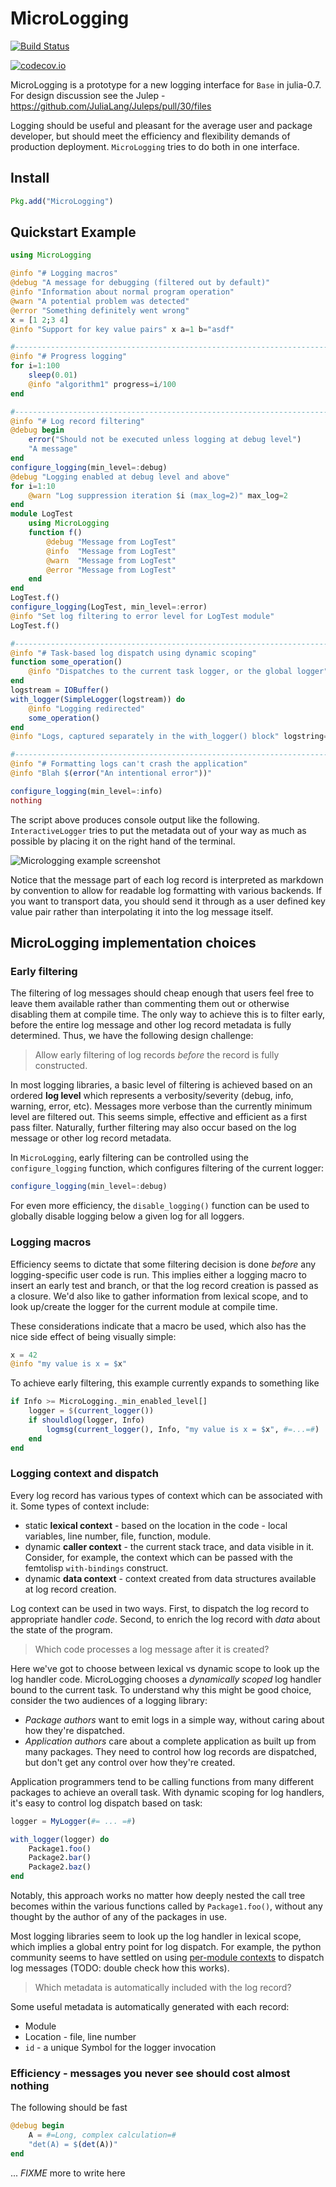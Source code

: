 # MicroLogging

[![Build Status](https://travis-ci.org/c42f/MicroLogging.jl.svg?branch=master)](https://travis-ci.org/c42f/MicroLogging.jl)

[![codecov.io](http://codecov.io/github/c42f/MicroLogging.jl/coverage.svg?branch=master)](http://codecov.io/github/c42f/MicroLogging.jl?branch=master)

MicroLogging is a prototype for a new logging interface for `Base` in julia-0.7.
For design discussion see the Julep -
https://github.com/JuliaLang/Juleps/pull/30/files

Logging should be useful and pleasant for the average user and package
developer, but should meet the efficiency and flexibility demands of production
deployment.  `MicroLogging` tries to do both in one interface.

## Install

```julia
Pkg.add("MicroLogging")
```

## Quickstart Example

```julia
using MicroLogging

@info "# Logging macros"
@debug "A message for debugging (filtered out by default)"
@info "Information about normal program operation"
@warn "A potential problem was detected"
@error "Something definitely went wrong"
x = [1 2;3 4]
@info "Support for key value pairs" x a=1 b="asdf"

#-------------------------------------------------------------------------------
@info "# Progress logging"
for i=1:100
    sleep(0.01)
    @info "algorithm1" progress=i/100
end

#-------------------------------------------------------------------------------
@info "# Log record filtering"
@debug begin
    error("Should not be executed unless logging at debug level")
    "A message"
end
configure_logging(min_level=:debug)
@debug "Logging enabled at debug level and above"
for i=1:10
    @warn "Log suppression iteration $i (max_log=2)" max_log=2
end
module LogTest
    using MicroLogging
    function f()
        @debug "Message from LogTest"
        @info  "Message from LogTest"
        @warn  "Message from LogTest"
        @error "Message from LogTest"
    end
end
LogTest.f()
configure_logging(LogTest, min_level=:error)
@info "Set log filtering to error level for LogTest module"
LogTest.f()

#-------------------------------------------------------------------------------
@info "# Task-based log dispatch using dynamic scoping"
function some_operation()
    @info "Dispatches to the current task logger, or the global logger"
end
logstream = IOBuffer()
with_logger(SimpleLogger(logstream)) do
    @info "Logging redirected"
    some_operation()
end
@info "Logs, captured separately in the with_logger() block" logstring=strip(String(take!(logstream)))

#-------------------------------------------------------------------------------
@info "# Formatting logs can't crash the application"
@info "Blah $(error("An intentional error"))"

configure_logging(min_level=:info)
nothing
```

The script above produces console output like the following.
`InteractiveLogger` tries to put the metadata out of your way as much as
possible by placing it on the right hand of the terminal.

![Micrologging example screenshot](doc/micrologging_example.png)

Notice that the message part of each log record is interpreted as markdown by
convention to allow for readable log formatting with various backends.  If you
want to transport data, you should send it through as a user defined key value
pair rather than interpolating it into the log message itself.


## MicroLogging implementation choices

### Early filtering

The filtering of log messages should cheap enough that users feel free to leave
them available rather than commenting them out or otherwise disabling them at
compile time. The only way to achieve this is to filter early, before the
entire log message and other log record metadata is fully determined. Thus, we
have the following design challenge:

> Allow early filtering of log records *before* the record is fully constructed.

In most logging libraries, a basic level of filtering is achieved based on an
ordered **log level** which represents a verbosity/severity (debug, info,
warning, error, etc).  Messages more verbose than the currently minimum level
are filtered out.  This seems simple, effective and efficient as a first pass
filter. Naturally, further filtering may also occur based on the log message or
other log record metadata.

In `MicroLogging`, early filtering can be controlled using the
`configure_logging` function, which configures filtering of the current logger:

```julia
configure_logging(min_level=:debug)
```

For even more efficiency, the `disable_logging()` function can be used to
globally disable logging below a given log for all loggers.

### Logging macros

Efficiency seems to dictate that some filtering decision is done *before* any
logging-specific user code is run. This implies either a logging macro to insert
an early test and branch, or that the log record creation is passed as a
closure. We'd also like to gather information from lexical scope, and to look
up/create the logger for the current module at compile time.

These considerations indicate that a macro be used, which also has the nice side
effect of being visually simple:

```julia
x = 42
@info "my value is x = $x"
```

To achieve early filtering, this example currently expands to something like

```julia
if Info >= MicroLogging._min_enabled_level[]
    logger = $(current_logger())
    if shouldlog(logger, Info)
        logmsg(current_logger(), Info, "my value is x = $x", #=...=#)
    end
end
```

### Logging context and dispatch

Every log record has various types of context which can be associated with it.
Some types of context include:

* static **lexical context** - based on the location in the code - local
  variables, line number, file, function, module.
* dynamic **caller context** - the current stack trace, and data visible in
  it. Consider, for example, the context which can be passed with the
  femtolisp `with-bindings` construct.
* dynamic **data context** - context created from data structures available at
  log record creation.

Log context can be used in two ways.  First, to dispatch the log record to
appropriate handler *code*.  Second, to enrich the log record with *data* about
the state of the program.

> Which code processes a log message after it is created?

Here we've got to choose between lexical vs dynamic scope to look up the log
handler code.  MicroLogging chooses a *dynamically scoped* log handler bound to
the current task.  To understand why this might be good choice, consider the two
audiences of a logging library:

* *Package authors* want to emit logs in a simple way, without caring about how
  they're dispatched.
* *Application authors* care about a complete application as built up from
  many packages. They need to control how log records are dispatched, but don't
  get any control over how they're created.

Application programmers tend to be calling functions from many different
packages to achieve an overall task. With dynamic scoping for log handlers, it's
easy to control log dispatch based on task:

```julia
logger = MyLogger(#= ... =#)

with_logger(logger) do
    Package1.foo()
    Package2.bar()
    Package2.baz()
end
```

Notably, this approach works no matter how deeply nested the call tree becomes
within the various functions called by `Package1.foo()`, without any thought by
the author of any of the packages in use.

Most logging libraries seem to look up the log handler in lexical scope, which
implies a global entry point for log dispatch.  For example, the python
community seems to have settled on using
[per-module contexts](https://docs.python.org/3/library/logging.html#logger-objects)
to dispatch log messages (TODO: double check how this works).

> Which metadata is automatically included with the log record?

Some useful metadata is automatically generated with each record:

* Module
* Location - file, line number
* `id` - a unique Symbol for the logger invocation


### Efficiency - messages you never see should cost almost nothing

The following should be fast

```julia
@debug begin
    A = #=Long, complex calculation=#
    "det(A) = $(det(A))"
end
```

... *FIXME* more to write here

